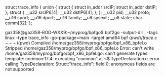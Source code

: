 
struct trace_info {
    union {
        struct {
            struct in_addr srcIP;
            struct in_addr dstIP;
        };
        struct {
            __u32 srcIP6[4];
            __u32 dstIP6[4];
        };
    };
    __u32 pid;
    __u32 proto;
    __u16 sport;
    __u16 dport;
    __u16 family;
    __u8 sysexit;
    __u8 state;
    char comm[32];
};

gaz358@gaz358-BOD-WXX9:~/myprog/bpfgo$ bpf2go -output-dir . -tags linux -type trace_info -go-package=main -target amd64 bpf $(pwd)/trace.c -- -I$(pwd)
Compiled /home/gaz358/myprog/bpfgo/bpf_x86_bpfel.o
Stripped /home/gaz358/myprog/bpfgo/bpf_x86_bpfel.o
Error: can't write /home/gaz358/myprog/bpfgo/bpf_x86_bpfel.go: can't generate types: template: common:17:4: executing "common" at <$.TypeDeclaration>: error calling TypeDeclaration: Struct:"trace_info": field 0: anonymous fields are not supported
